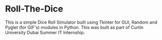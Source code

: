 # Roll-The-Dice

This is a simple Dice Roll Simulator built using Tkinter for GUI, Random and Pyglet (for GIF's) modules in Python.
This was built as part of Curtin University Dubai Summer IT Internship.
